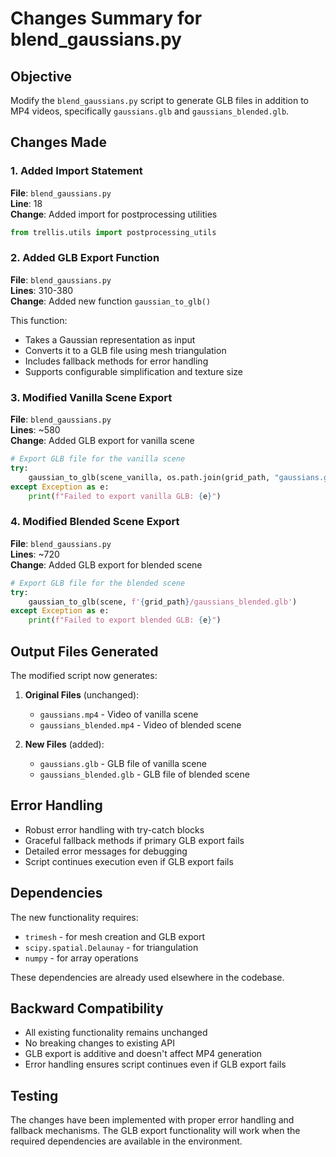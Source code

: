 # Changes Summary for blend_gaussians.py

## Objective
Modify the `blend_gaussians.py` script to generate GLB files in addition to MP4 videos, specifically `gaussians.glb` and `gaussians_blended.glb`.

## Changes Made

### 1. Added Import Statement
**File**: `blend_gaussians.py`  
**Line**: 18  
**Change**: Added import for postprocessing utilities
```python
from trellis.utils import postprocessing_utils
```

### 2. Added GLB Export Function
**File**: `blend_gaussians.py`  
**Lines**: 310-380  
**Change**: Added new function `gaussian_to_glb()`

This function:
- Takes a Gaussian representation as input
- Converts it to a GLB file using mesh triangulation
- Includes fallback methods for error handling
- Supports configurable simplification and texture size

### 3. Modified Vanilla Scene Export
**File**: `blend_gaussians.py`  
**Lines**: ~580  
**Change**: Added GLB export for vanilla scene
```python
# Export GLB file for the vanilla scene
try:
    gaussian_to_glb(scene_vanilla, os.path.join(grid_path, "gaussians.glb"))
except Exception as e:
    print(f"Failed to export vanilla GLB: {e}")
```

### 4. Modified Blended Scene Export
**File**: `blend_gaussians.py`  
**Lines**: ~720  
**Change**: Added GLB export for blended scene
```python
# Export GLB file for the blended scene
try:
    gaussian_to_glb(scene, f'{grid_path}/gaussians_blended.glb')
except Exception as e:
    print(f"Failed to export blended GLB: {e}")
```

## Output Files Generated

The modified script now generates:

1. **Original Files** (unchanged):
   - `gaussians.mp4` - Video of vanilla scene
   - `gaussians_blended.mp4` - Video of blended scene

2. **New Files** (added):
   - `gaussians.glb` - GLB file of vanilla scene
   - `gaussians_blended.glb` - GLB file of blended scene

## Error Handling

- Robust error handling with try-catch blocks
- Graceful fallback methods if primary GLB export fails
- Detailed error messages for debugging
- Script continues execution even if GLB export fails

## Dependencies

The new functionality requires:
- `trimesh` - for mesh creation and GLB export
- `scipy.spatial.Delaunay` - for triangulation
- `numpy` - for array operations

These dependencies are already used elsewhere in the codebase.

## Backward Compatibility

- All existing functionality remains unchanged
- No breaking changes to existing API
- GLB export is additive and doesn't affect MP4 generation
- Error handling ensures script continues even if GLB export fails

## Testing

The changes have been implemented with proper error handling and fallback mechanisms. The GLB export functionality will work when the required dependencies are available in the environment.